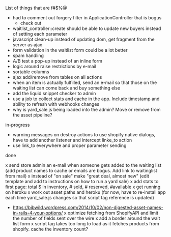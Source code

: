 List of things that are f#$%@

- had to comment out forgery filter in ApplicationController that is bogus
  - check out <input name="authenticity_token" value="<%= form_authenticity_token %>" type="hidden">
- waitlist_controller::create should be able to update new buyers instead of setting each parameter
- javascript clean-up instead of updating dom, get fragment from the server as ajax
- form validation in the waitlist form could be a lot better
- spam handling
- A/B test a pop-up instead of an inline form
- logic around raise restrictions by e-mail
- sortable columns
- ajax add/remove from tables on all actions
- when an item is actually fulfilled, send an e-mail so that those on the waiting list can come back and buy something else
- add the liquid snippet checker to admin
- use a job to collect stats and cache in the app. Include timestamp and ability to refresh with webhooks changes
- why is yard_sale.js being loaded into the admin? Move or remove from the asset pipeline?

in-progress

- warning messages on destroy actions to use shopify native dialogs, have to add another listener and intercept linke_to action
- use link_to everywhere and proper parameter sending

done

x send store admin an e-mail when someone gets added to the waiting list (add product names to cache or emails are bogus. Add link to waitinglist from mail)
x instead of "on sale" make "great deal, almost new" (edit template and add to instructions on how to run a yard sale)
x add stats to first page: total $ in inventory, # sold, # reserved, #available
x get running on heroku
x work out asset paths and heroku (for now, have to re-install app each time yard_sale.js changes so that script tag reference is updated)
  - https://bibwild.wordpress.com/2014/10/02/non-digested-asset-names-in-rails-4-your-options/
x optimize fetching from ShopifyAPI and limit the number of fields sent over the wire
x add a border around the wait list form
x script tag takes too long to load as it fetches products from shopify. cache the inventory count?